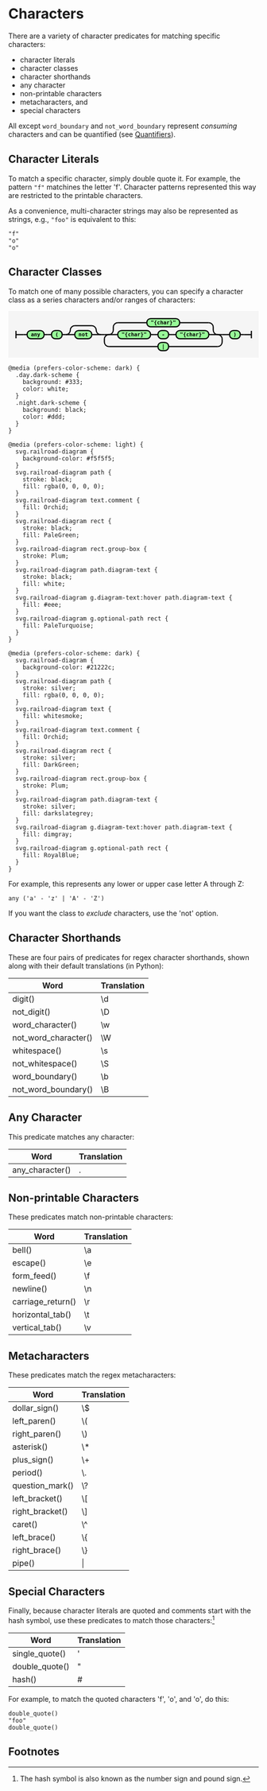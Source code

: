 # Characters

There are a variety of character predicates for matching specific characters:

- character literals
- character classes
- character shorthands
- any character
- non-printable characters
- metacharacters, and
- special characters

All except `word_boundary` and `not_word_boundary` represent *consuming* characters and can be quantified 
(see [Quantifiers](quantifiers.md)).

## Character Literals

To match a specific character, simply double quote it.
For example, the pattern `"f"` matchines the letter 'f'.
Character patterns represented this way are restricted to the printable characters.

As a convenience, multi-character strings may also be represented as strings, e.g., `"foo"`
is equivalent to this:

```
"f" 
"o" 
"o"
```

## Character Classes

To match one of many possible characters, you can specify a character class as a series characters and/or ranges of characters:

<svg xmlns="http://www.w3.org/2000/svg" xmlns:xlink="http://www.w3.org/1999/xlink" class="railroad-diagram" width="672.5" height="126" viewBox="0 0 672.5 126">
  <g transform="translate(.5 .5)">
    <g>
      <path d="M20 53v20m0 -10h20"></path>
    </g>
    <path d="M40 63h10"></path>
    <g class="terminal ">
      <path d="M50 63h0"></path>
      <path d="M95.5 63h0"></path>
      <rect x="50" y="52" width="45.5" height="22" rx="10" ry="10"></rect>
      <text x="72.75" y="67">any</text>
    </g>
    <path d="M95.5 63h10"></path>
    <path d="M105.5 63h10"></path>
    <g class="terminal ">
      <path d="M115.5 63h0"></path>
      <path d="M144 63h0"></path>
      <rect x="115.5" y="52" width="28.5" height="22" rx="10" ry="10"></rect>
      <text x="129.75" y="67">(</text>
    </g>
    <path d="M144 63h10"></path>
    <g>
      <path d="M154 63h0"></path>
      <path d="M247.5 63h0"></path>
      <path d="M154 63a12 12 0 0 0 12 -12v0a12 12 0 0 1 12 -12"></path>
      <g>
        <path d="M178 39h45.5"></path>
      </g>
      <path d="M223.5 39a12 12 0 0 1 12 12v0a12 12 0 0 0 12 12"></path>
      <path d="M154 63h24"></path>
      <g class="terminal ">
        <path d="M178 63h0"></path>
        <path d="M223.5 63h0"></path>
        <rect x="178" y="52" width="45.5" height="22" rx="10" ry="10"></rect>
        <text x="200.75" y="67">not</text>
      </g>
      <path d="M223.5 63h24"></path>
    </g>
    <path d="M247.5 63h10"></path>
    <g>
      <path d="M257.5 63h0"></path>
      <path d="M574 63h0"></path>
      <path d="M257.5 63h12"></path>
      <g>
        <path d="M269.5 63h0"></path>
        <path d="M562 63h0"></path>
        <path d="M269.5 63a12 12 0 0 0 12 -12v-8a12 12 0 0 1 12 -12"></path>
        <g class="terminal ">
          <path d="M293.5 31h78.25"></path>
          <path d="M459.75 31h78.25"></path>
          <rect x="371.75" y="20" width="88" height="22" rx="10" ry="10"></rect>
          <text x="415.75" y="35">"{char}"</text>
        </g>
        <path d="M538 31a12 12 0 0 1 12 12v8a12 12 0 0 0 12 12"></path>
        <path d="M269.5 63h24"></path>
        <g>
          <path d="M293.5 63h0"></path>
          <path d="M538 63h0"></path>
          <g class="terminal ">
            <path d="M293.5 63h0"></path>
            <path d="M381.5 63h0"></path>
            <rect x="293.5" y="52" width="88" height="22" rx="10" ry="10"></rect>
            <text x="337.5" y="67">"{char}"</text>
          </g>
          <path d="M381.5 63h10"></path>
          <path d="M391.5 63h10"></path>
          <g class="terminal ">
            <path d="M401.5 63h0"></path>
            <path d="M430 63h0"></path>
            <rect x="401.5" y="52" width="28.5" height="22" rx="10" ry="10"></rect>
            <text x="415.75" y="67">-</text>
          </g>
          <path d="M430 63h10"></path>
          <path d="M440 63h10"></path>
          <g class="terminal ">
            <path d="M450 63h0"></path>
            <path d="M538 63h0"></path>
            <rect x="450" y="52" width="88" height="22" rx="10" ry="10"></rect>
            <text x="494" y="67">"{char}"</text>
          </g>
        </g>
        <path d="M538 63h24"></path>
      </g>
      <path d="M562 63h12"></path>
      <path d="M269.5 63a12 12 0 0 0 -12 12v8a12 12 0 0 0 12 12"></path>
      <g class="terminal ">
        <path d="M269.5 95h132"></path>
        <path d="M430 95h132"></path>
        <rect x="401.5" y="84" width="28.5" height="22" rx="10" ry="10"></rect>
        <text x="415.75" y="99">|</text>
      </g>
      <path d="M562 95a12 12 0 0 0 12 -12v-8a12 12 0 0 0 -12 -12"></path>
    </g>
    <path d="M574 63h10"></path>
    <path d="M584 63h10"></path>
    <g class="terminal ">
      <path d="M594 63h0"></path>
      <path d="M622.5 63h0"></path>
      <rect x="594" y="52" width="28.5" height="22" rx="10" ry="10"></rect>
      <text x="608.25" y="67">)</text>
    </g>
    <path d="M622.5 63h10"></path>
    <path d="M 632.5 63 h 20 m 0 -10 v 20"></path>
  </g>
  <style>
    svg.railroad-diagram {
      background-color: #f5f5f5;
    }
    svg.railroad-diagram path {
      stroke-width: 3;
      stroke: black;
      fill: rgba(0, 0, 0, 0);
    }
    svg.railroad-diagram text {
      font: bold 14px monospace;
      text-anchor: middle;
      white-space: pre;
    }
    svg.railroad-diagram text.diagram-text {
      font-size: 12px;
    }
    svg.railroad-diagram text.diagram-arrow {
      font-size: 16px;
    }
    svg.railroad-diagram text.label {
      text-anchor: start;
    }
    svg.railroad-diagram text.comment {
      font: bold 12px monospace;
      fill: Orchid;
    }
    svg.railroad-diagram rect {
      stroke-width: 3;
      stroke: black;
      fill: PaleGreen;
    }
    svg.railroad-diagram rect.group-box {
      stroke: Plum;
      stroke-dasharray: 10 5;
      fill: none;
    }
    svg.railroad-diagram path.diagram-text {
      stroke-width: 3;
      stroke: black;
      fill: white;
      cursor: help;
    }
    svg.railroad-diagram g.diagram-text:hover path.diagram-text {
      fill: #eee;
    }
    svg.railroad-diagram g.optional-path rect {
      fill: PaleTurquoise;
    }
    
    @media (prefers-color-scheme: dark) {
      .day.dark-scheme {
        background: #333;
        color: white;
      }
      .night.dark-scheme {
        background: black;
        color: #ddd;
      }
    }
    
    @media (prefers-color-scheme: light) {
      svg.railroad-diagram {
        background-color: #f5f5f5;
      }
      svg.railroad-diagram path {
        stroke: black;
        fill: rgba(0, 0, 0, 0);
      }
      svg.railroad-diagram text.comment {
        fill: Orchid;
      }
      svg.railroad-diagram rect {
        stroke: black;
        fill: PaleGreen;
      }
      svg.railroad-diagram rect.group-box {
        stroke: Plum;
      }
      svg.railroad-diagram path.diagram-text {
        stroke: black;
        fill: white;
      }
      svg.railroad-diagram g.diagram-text:hover path.diagram-text {
        fill: #eee;
      }
      svg.railroad-diagram g.optional-path rect {
        fill: PaleTurquoise;
      }
    }
    
    @media (prefers-color-scheme: dark) {
      svg.railroad-diagram {
        background-color: #21222c;
      }
      svg.railroad-diagram path {
        stroke: silver;
        fill: rgba(0, 0, 0, 0);
      }
      svg.railroad-diagram text {
        fill: whitesmoke;
      }
      svg.railroad-diagram text.comment {
        fill: Orchid;
      }
      svg.railroad-diagram rect {
        stroke: silver;
        fill: DarkGreen;
      }
      svg.railroad-diagram rect.group-box {
        stroke: Plum;
      }
      svg.railroad-diagram path.diagram-text {
        stroke: silver;
        fill: darkslategrey;
      }
      svg.railroad-diagram g.diagram-text:hover path.diagram-text {
        fill: dimgray;
      }
      svg.railroad-diagram g.optional-path rect {
        fill: RoyalBlue;
      }
    }
  </style>
</svg>

For example, this represents any lower or upper case letter A through Z:

```
any ('a' - 'z' | 'A' - 'Z')
```

If you want the class to *exclude* characters, use the 'not' option.

## Character Shorthands

These are four pairs of predicates for regex character shorthands, 
shown along with their default translations (in Python):

| Word | Translation |
|------|-------------|
| digit() | \\d |
| not_digit() | \\D |
| word_character() | \\w |
| not_word_character() | \\W |
| whitespace() | \\s |
| not_whitespace() | \\S |
| word_boundary() | \\b |
| not_word_boundary() | \\B |

## Any Character

This predicate matches any character:

| Word | Translation |
|------|-------------|
| any_character() | . |

## Non-printable Characters

These predicates match non-printable characters:

| Word | Translation |
|------|-------------|
| bell() | \\a |
| escape() | \\e |
| form_feed() | \\f |
| newline() | \\n |
| carriage_return() | \\r |
| horizontal_tab() | \\t |
| vertical_tab() | \\v |

## Metacharacters

These predicates match the regex metacharacters:

| Word | Translation |
|------|-------------|
| dollar_sign() | \\$ |
| left_paren() | \\( |
| right_paren() | \\) |
| asterisk() | \\* |
| plus_sign() | \\+ |
| period() | \\. |
| question_mark() | \\? |
| left_bracket() | \\[ |
| right_bracket() | \\] |
| caret() | \\^ |
| left_brace() | \\{ |
| right_brace() | \\} |
| pipe() | \\| |

## Special Characters

Finally, because character literals are quoted and comments start with the hash symbol, 
use these predicates to match those characters:[^1]

| Word | Translation |
|------|-------------|
| single_quote() | ' |
| double_quote() | " |
| hash() | # |

For example, to match the quoted characters 'f', 'o', and 'o', do this:

```
double_quote()
"foo"
double_quote()
```

## Footnotes

[^1]: The hash symbol is also known as the number sign and pound sign.